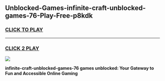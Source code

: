 
## Unblocked-Games-infinite-craft-unblocked-games-76-Play-Free-p8kdk
<h3>
<a href="https://premium76.site?title=infinite-craft-unblocked-games-76&ref=23A">CLICK TO PLAY</a></h3>
<hr>

<h3>
<a href="https://premium76.site?title=infinite-craft-unblocked-games-76&ref=23A">CLICK 2 PLAY</a>
  
</h3>

<a href="https://premium76.site?title=infinite-craft-unblocked-games-76&ref=23A"><img src="https://clearcache.store/games.png"></a>


**infinite-craft-unblocked-games-76 games unblocked: Your Gateway to Fun and Accessible Online Gaming**

